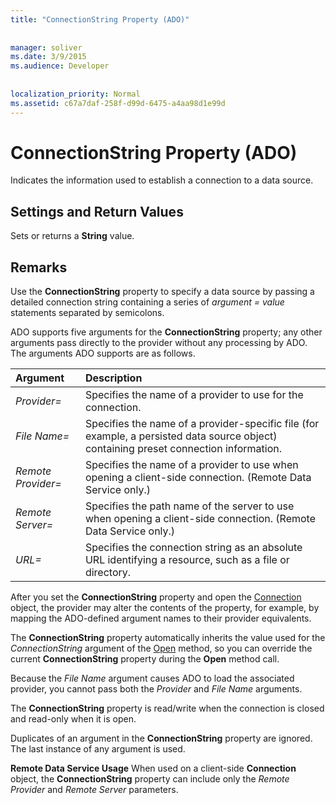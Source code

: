 ```yaml
---
title: "ConnectionString Property (ADO)"
  
  
manager: soliver
ms.date: 3/9/2015
ms.audience: Developer
 
  
localization_priority: Normal
ms.assetid: c67a7daf-258f-d99d-6475-a4aa98d1e99d
---
```


# ConnectionString Property (ADO)

Indicates the information used to establish a connection to a data source.
  
## Settings and Return Values

Sets or returns a **String** value. 
  
## Remarks

Use the **ConnectionString** property to specify a data source by passing a detailed connection string containing a series of  *argument*  *= value*  statements separated by semicolons. 
  
ADO supports five arguments for the **ConnectionString** property; any other arguments pass directly to the provider without any processing by ADO. The arguments ADO supports are as follows. 
  
|**Argument**|**Description**|
|:-----|:-----|
| *Provider=*  <br/> |Specifies the name of a provider to use for the connection.  <br/> |
| *File Name=*  <br/> |Specifies the name of a provider-specific file (for example, a persisted data source object) containing preset connection information.  <br/> |
| *Remote Provider=*  <br/> |Specifies the name of a provider to use when opening a client-side connection. (Remote Data Service only.)  <br/> |
| *Remote Server=*  <br/> |Specifies the path name of the server to use when opening a client-side connection. (Remote Data Service only.)  <br/> |
| *URL=*  <br/> |Specifies the connection string as an absolute URL identifying a resource, such as a file or directory.  <br/> |
   
After you set the **ConnectionString** property and open the [Connection](connection-object-ado.md) object, the provider may alter the contents of the property, for example, by mapping the ADO-defined argument names to their provider equivalents. 
  
The **ConnectionString** property automatically inherits the value used for the  *ConnectionString*  argument of the [Open](open-method-ado-connection.md) method, so you can override the current **ConnectionString** property during the **Open** method call. 
  
Because the  *File Name*  argument causes ADO to load the associated provider, you cannot pass both the  *Provider*  and  *File Name*  arguments. 
  
The **ConnectionString** property is read/write when the connection is closed and read-only when it is open. 
  
Duplicates of an argument in the **ConnectionString** property are ignored. The last instance of any argument is used. 
  
 **Remote Data Service Usage** When used on a client-side **Connection** object, the **ConnectionString** property can include only the  *Remote Provider*  and  *Remote Server*  parameters. 
  

